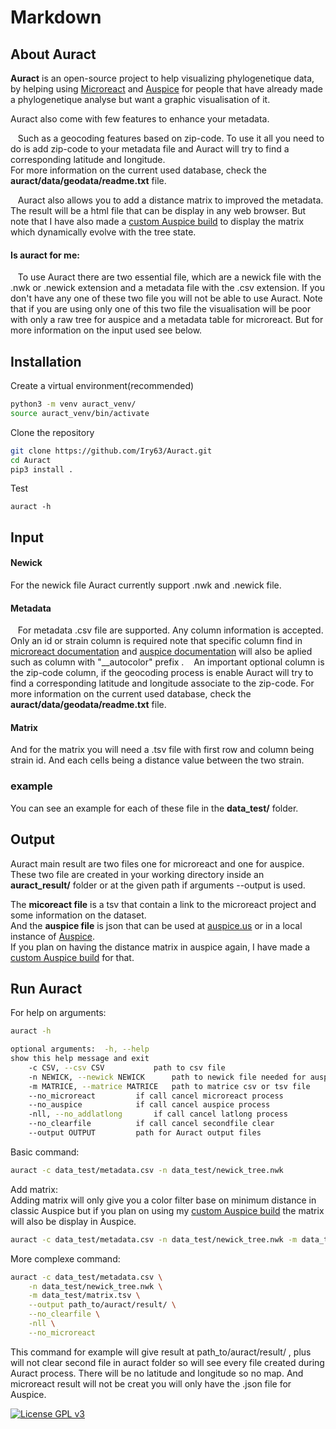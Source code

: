 # Markdown  
  
## About Auract  
  
**Auract** is an open-source project to help visualizing phylogenetique data, by helping using [Microreact](https://microreact.org/showcase) and [Auspice](https://github.com/nextstrain/auspice) for people that have already made a phylogenetique analyse but want a graphic visualisation of it.

Auract also come with few features to enhance your metadata.

&nbsp;&nbsp;&nbsp;Such as a geocoding features based on zip-code. To use it all you need to do is add zip-code to your metadata file and Auract will try to find a corresponding latitude and longitude.  
For more information on the current used database, check the **auract/data/geodata/readme.txt** file.

&nbsp;&nbsp;&nbsp;Auract also allows you to add a distance matrix to improved the metadata. The result will be a html file that can be display in any web browser. But note that I have also made a [custom Auspice build](https://github.com/Iry63/custom_auspice_build) to display the matrix which dynamically evolve with the tree state.

#### Is auract for me:
&nbsp;&nbsp;&nbsp;To use Auract there are two essential file, which are a newick file with the .nwk or .newick extension and a metadata file with the .csv extension. If you don't have any one of these two file you will not be able to use Auract. Note that if you are using only one of this two file the visualisation will be poor with only a raw tree for auspice and a metadata table for microreact.
But for more information on the input used see below.
  
## Installation  
  
Create a virtual environment(recommended)  
```bash  
python3 -m venv auract_venv/
source auract_venv/bin/activate
```  
  
Clone the repository  
```bash  
git clone https://github.com/Iry63/Auract.git
cd Auract
pip3 install .
```

Test
```
auract -h
```
  
## Input  
  
#### Newick  
For the newick file Auract currently support .nwk and .newick file.
  
#### Metadata  
&nbsp;&nbsp;&nbsp;For metadata .csv file are supported.  Any column information is accepted.
Only an id or strain column is required note that specific column find in [microreact documentation](https://microreact.org/instructions) and [auspice documentation](https://docs.nextstrain.org/projects/augur/en/stable/faq/metadata.html) will also be aplied such as column with "__autocolor" prefix .
&nbsp;&nbsp;&nbsp;An important optional column is the zip-code column, if the geocoding process is enable Auract will try to find a corresponding latitude and longitude associate to the zip-code.
For more information on the current used database, check the **auract/data/geodata/readme.txt** file.

  
#### Matrix  
And for the matrix you will need a .tsv file with first row and column being strain id.  And each cells being a distance value between the two strain.
  
### example  
You can see an example for each of these file in the **data_test/** folder.  
  
## Output  
  
Auract main result are two files one for microreact and one for auspice.  
These two file are created in your working directory inside an **auract_result/** folder or at the given path if arguments --output is used.  
  
The **micoreact file** is a tsv that contain a link to the microreact project and some information on the dataset.  
And the **auspice file** is json that can be used at [auspice.us](https://auspice.us/) or in a local instance of [Auspice](https://github.com/nextstrain/auspice).  
If you plan on having the distance matrix in auspice again, I have made a [custom Auspice build](https://github.com/Iry63/custom_auspice_build) for that.  
  
  
## Run Auract  
  
For help on arguments:  
```bash  
auract -h  

optional arguments:  -h, --help
show this help message and exit  
	-c CSV, --csv CSV     		path to csv file  
	-n NEWICK, --newick NEWICK  	path to newick file needed for auspice  
	-m MATRICE, --matrice MATRICE  	path to matrice csv or tsv file  
	--no_microreact 		if call cancel microreact process  
	--no_auspice 			if call cancel auspice process  
	-nll, --no_addlatlong 		if call cancel latlong process  
	--no_clearfile 			if call cancel secondfile clear
	--output OUTPUT 		path for Auract output files

```  
  
Basic command:  
```bash  
auract -c data_test/metadata.csv -n data_test/newick_tree.nwk
```  
  
Add matrix:    
Adding matrix will only give you a color filter base on minimum distance in classic Auspice but if you plan on using my [custom Auspice build](https://github.com/Iry63/custom_auspice_build) the matrix will also be display in Auspice.  
```bash  
auract -c data_test/metadata.csv -n data_test/newick_tree.nwk -m data_test/matrix.tsv
``` 
More complexe command:
```bash  
auract -c data_test/metadata.csv \
	-n data_test/newick_tree.nwk \
	-m data_test/matrix.tsv \
	--output path_to/auract/result/ \
	--no_clearfile \
	-nll \
	--no_microreact
``` 
This command for example will give result at path_to/auract/result/ , plus will not clear second file in auract folder so will see every file created during Auract process. There will be no latitude and longitude so no map. And microreact result will not be creat you will only have the .json file for Auspice. 

[![License GPL v3](https://img.shields.io/badge/license-GPL%20v3-blue.svg)](https://www.gnu.org/licenses/gpl-3.0.en.html)
